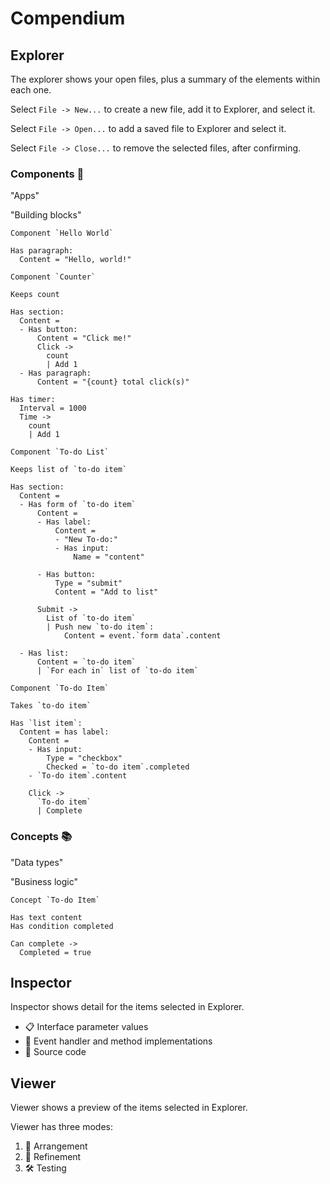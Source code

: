 # Compendium

## Explorer

The explorer shows your open files, plus a summary of the elements within each one.

Select `File -> New...` to create a new file, add it to Explorer, and select it.

Select `File -> Open...` to add a saved file to Explorer and select it.

Select `File -> Close...` to remove the selected files, after confirming.

### Components 🧱

"Apps"

"Building blocks"

```
Component `Hello World`

Has paragraph:
  Content = "Hello, world!"

```

```
Component `Counter`

Keeps count

Has section:
  Content =
  - Has button:
      Content = "Click me!"
      Click ->
        count
        | Add 1
  - Has paragraph:
      Content = "{count} total click(s)"

Has timer:
  Interval = 1000
  Time ->
    count
    | Add 1

```

```
Component `To-do List`

Keeps list of `to-do item`

Has section:
  Content =
  - Has form of `to-do item`
      Content =
      - Has label:
          Content =
          - "New To-do:"
          - Has input:
              Name = "content"

      - Has button:
          Type = "submit"
          Content = "Add to list"

      Submit ->
        List of `to-do item`
        | Push new `to-do item`:
            Content = event.`form data`.content

  - Has list:
      Content = `to-do item`
      | `For each in` list of `to-do item`

```

```
Component `To-do Item`

Takes `to-do item`

Has `list item`:
  Content = has label:
    Content =
    - Has input:
        Type = "checkbox"
        Checked = `to-do item`.completed
    - `To-do item`.content

    Click ->
      `To-do item`
      | Complete

```

### Concepts 📚

"Data types"

"Business logic"

```
Concept `To-do Item`

Has text content
Has condition completed

Can complete ->
  Completed = true

```

## Inspector

Inspector shows detail for the items selected in Explorer.

- 📋 Interface parameter values
- 📢 Event handler and method implementations
- 💎 Source code

## Viewer

Viewer shows a preview of the items selected in Explorer.

Viewer has three modes:

1. 🫳 Arrangement
2. 🎨 Refinement
3. 🛠️ Testing

